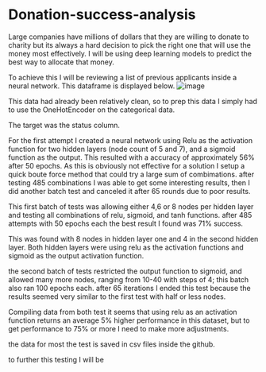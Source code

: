 # Donation-success-analysis
Large companies have millions of dollars that they are willing to donate to charity but its always a hard decision to pick the right one that will use the money most effectively. I will be using deep learning models to predict the best way to allocate that money.

To achieve this I will be reviewing a list of previous applicants inside a neural network. This dataframe is displayed below. 
![image](https://user-images.githubusercontent.com/81537476/155869757-05aa5307-63b8-4064-9ed0-2a20fff8427a.png)

This data had already been relatively clean, so to prep this data I simply had to use the OneHotEncoder on the categorical data. 

The target was the status column. 

For the first attempt I created a neural network using Relu as the activation function for two hidden layers (node count of 5 and 7), and a sigmoid function as the output. This resulted with a accuracy of approximately 56% after 50 epochs. As this is obviously not effective for a solution I setup a quick boute force method that could try a large sum of combimations. after testing 485 combinations I was able to get some interesting results, then I did another batch test and canceled it after 65 rounds due to poor results. 

This first batch of tests was allowing either 4,6 or 8 nodes per hidden layer and testing all combinations of relu, sigmoid, and tanh functions. after 485 attempts with 50 epochs each the best result I found was 71% success. 

This was found with 8 nodes in hidden layer one and 4 in the second hidden layer. Both hidden layers were using relu as the activation functions and sigmoid as the output activation function.

the second batch of tests restricted the output function to sigmoid, and allowed many more nodes, ranging from 10-40 with steps of 4; this batch also ran 100 epochs each. after 65 iterations I ended this test because the results seemed very similar to the first test with half or less nodes. 

Compiling data from both test it seems that using relu as an activation function returns an average 5% higher performance in this dataset, but to get performance to 75% or more I need to make more adjustments.

the data for most the test is saved in csv files inside the github. 

to further this testing I will be 
